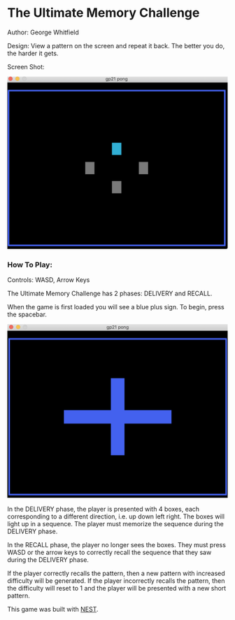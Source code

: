 # The Ultimate Memory Challenge

Author: George Whitfield

Design: View a pattern on the screen and repeat it back. The better you do, 
the harder it gets.

Screen Shot:

![Screen Shot](screenshots/screenshot1.png)

### How To Play:

Controls: WASD, Arrow Keys

The Ultimate Memory Challenge has 2 phases: DELIVERY and RECALL. 

When the game is first loaded you will see a blue plus sign. To begin, press 
the spacebar.

![Screen Shot](screenshots/screenshot2.png)

In the DELIVERY phase, the player is presented with 4 boxes, each corresponding to a different 
direction, i.e. up down left right. The boxes will light up in a sequence. The player must 
memorize the sequence during the DELIVERY phase. 

In the RECALL phase, the player no longer sees the boxes. They must press WASD or the 
arrow keys to correctly recall the sequence that they saw during the DELIVERY phase.

If the player correctly recalls the pattern, then a new pattern with increased 
difficulty will be generated. If the player incorrectly recalls the pattern, then the difficulty will reset to 
1 and the player will be presented with a new short pattern.


This game was built with [NEST](NEST.md).
